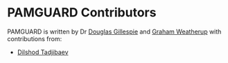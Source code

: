 PAMGUARD Contributors
=====================

PAMGUARD is written by Dr [Douglas Gillespie](http://biology.st-andrews.ac.uk/contact/staffProfile.aspx?sunID=dg50) and [Graham Weatherup](https://www.facebook.com/graham.weatherup)  with contributions from:

* [Dilshod Tadjibaev](https://github.com/antimora)

